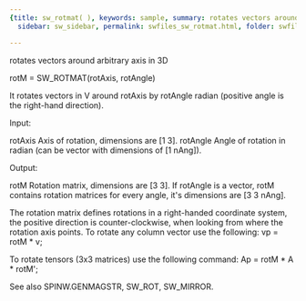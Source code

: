 ```yaml
---
{title: sw_rotmat( ), keywords: sample, summary: rotates vectors around arbitrary axis in 3D,
  sidebar: sw_sidebar, permalink: swfiles_sw_rotmat.html, folder: swfiles, mathjax: 'true'}

---
```

  rotates vectors around arbitrary axis in 3D
 
  rotM = SW_ROTMAT(rotAxis, rotAngle)
 
  It rotates vectors in V around rotAxis by rotAngle radian (positive angle
  is the right-hand direction).
 
  Input:
 
  rotAxis   Axis of rotation, dimensions are [1 3].
  rotAngle  Angle of rotation in radian (can be vector with dimensions of
            [1 nAng]).
 
  Output:
 
  rotM      Rotation matrix, dimensions are [3 3]. If rotAngle is a vector,
            rotM contains rotation matrices for every angle, it's
            dimensions are [3 3 nAng].
 
  The rotation matrix defines rotations in a right-handed coordinate
  system, the positive direction is counter-clockwise, when looking from
  where the rotation axis points. To rotate any column vector use the
  following:
    vp = rotM * v;
 
  To rotate tensors (3x3 matrices) use the following command:
    Ap = rotM * A * rotM';
 
  See also SPINW.GENMAGSTR, SW_ROT, SW_MIRROR.
 
